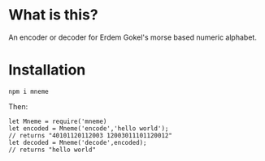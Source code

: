 # What is this?

An encoder or decoder for Erdem Gokel's morse based numeric alphabet.

# Installation

`npm i mneme`

Then:

```
let Mneme = require('mneme)
let encoded = Mneme('encode','hello world');
// returns "40101120112003 12003011101120012"
let decoded = Mneme('decode',encoded);
// returns "hello world"
```

